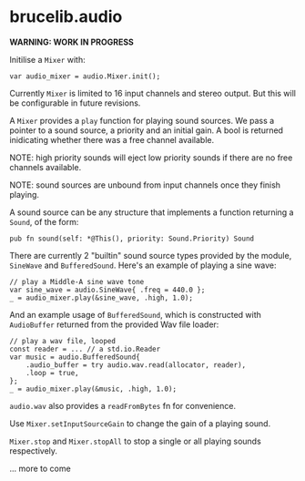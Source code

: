 # brucelib.audio
**WARNING: WORK IN PROGRESS**

Initilise a `Mixer` with:
```zig
var audio_mixer = audio.Mixer.init();
```

Currently `Mixer` is limited to 16 input channels and stereo output. But this will be configurable in future revisions.

A `Mixer` provides a `play` function for playing sound sources. We pass a pointer to a sound source, a priority and an initial gain. A bool is returned inidicating whether there was a free channel available.

NOTE: high priority sounds will eject low priority sounds if there are no free channels available.

NOTE: sound sources are unbound from input channels once they finish playing.

A sound source can be any structure that implements a function returning a `Sound`, of the form:
```zig
pub fn sound(self: *@This(), priority: Sound.Priority) Sound
```

There are currently 2 "builtin" sound source types provided by the module, `SineWave` and `BufferedSound`. Here's an example of playing a sine wave:

```zig
// play a Middle-A sine wave tone
var sine_wave = audio.SineWave{ .freq = 440.0 };
_ = audio_mixer.play(&sine_wave, .high, 1.0);
```

And an example usage of `BufferedSound`, which is constructed with `AudioBuffer` returned from the provided Wav file loader:

```zig
// play a wav file, looped
const reader = ... // a std.io.Reader
var music = audio.BufferedSound{
    .audio_buffer = try audio.wav.read(allocator, reader),
    .loop = true,
};
_ = audio_mixer.play(&music, .high, 1.0);
```

`audio.wav` also provides a `readFromBytes` fn for convenience.

Use `Mixer.setInputSourceGain` to change the gain of a playing sound.

`Mixer.stop` and `Mixer.stopAll` to stop a single or all playing sounds respectively.

... more to come

